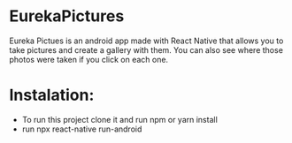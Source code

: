 # EurekaPictures

Eureka Pictues is an android app made with React Native that allows you to take pictures and create a gallery with them. You can also see where those photos were taken if you click on each one.

# Instalation:

* To run this project clone it and run npm or yarn install
* run npx react-native run-android
